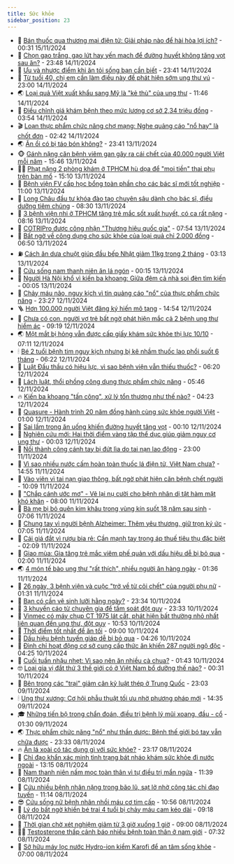 ```yaml
---
title: Sức khỏe
sidebar_position: 23
---
```


<!-- dantri-suc-khoe:START -->
- 🤔 [Bán thuốc qua thương mại điện tử: Giải pháp nào để hài hòa lợi ích?](https://dantri.com.vn/suc-khoe/ban-thuoc-qua-thuong-mai-dien-tu-giai-phap-nao-de-hai-hoa-loi-ich-20241114005100558.htm) - 00:31 15/11/2024
- 🚦 [Chọn gạo trắng, gạo lứt hay yến mạch để đường huyết không tăng vọt sau ăn?](https://dantri.com.vn/suc-khoe/chon-gao-trang-gao-lut-hay-yen-mach-de-duong-huyet-khong-tang-vot-sau-an-20241114114643822.htm) - 23:48 14/11/2024
- 🤖 [Ưu và nhược điểm khi ăn tỏi sống bạn cần biết](https://dantri.com.vn/suc-khoe/uu-va-nhuoc-diem-khi-an-toi-song-ban-can-biet-20241114205223496.htm) - 23:41 14/11/2024
- 🐻 [Từ tuổi 40, chị em cần làm điều này để phát hiện sớm ung thư vú](https://dantri.com.vn/suc-khoe/tu-tuoi-40-chi-em-can-lam-dieu-nay-de-phat-hien-som-ung-thu-vu-20241114201100677.htm) - 23:00 14/11/2024
- 🌏 [Loại quả Việt xuất khẩu sang Mỹ là &quot;kẻ thù&quot; của ung thư](https://dantri.com.vn/suc-khoe/loai-qua-viet-xuat-khau-sang-my-la-ke-thu-cua-ung-thu-20241112075729638.htm) - 11:46 14/11/2024
- 👺 [Điều chỉnh giá khám bệnh theo mức lương cơ sở 2,34 triệu đồng](https://dantri.com.vn/suc-khoe/dieu-chinh-gia-kham-benh-theo-muc-luong-co-so-234-trieu-dong-20241114095249123.htm) - 03:54 14/11/2024
- 🎬 [Loạn thực phẩm chức năng chợ mạng: Nghe quảng cáo &quot;nổ hay&quot; là chốt đơn](https://dantri.com.vn/suc-khoe/loan-thuc-pham-chuc-nang-cho-mang-nghe-quang-cao-no-hay-la-chot-don-20241114092738350.htm) - 02:42 14/11/2024
- 🌏 [Ăn ổi có bị táo bón không?](https://dantri.com.vn/suc-khoe/an-oi-co-bi-tao-bon-khong-20241113210711648.htm) - 23:41 13/11/2024
- 🐵 [Gánh nặng căn bệnh viêm gan gây ra cái chết của 40.000 người Việt mỗi năm](https://dantri.com.vn/suc-khoe/ganh-nang-can-benh-viem-gan-gay-ra-cai-chet-cua-40000-nguoi-viet-moi-nam-20241113224444770.htm) - 15:46 13/11/2024
- 👨‍🏫 [Phạt nặng 2 phòng khám ở TPHCM hù dọa để &quot;moi tiền&quot; thai phụ trên bàn mổ](https://dantri.com.vn/suc-khoe/phat-nang-2-phong-kham-o-tphcm-hu-doa-de-moi-tien-thai-phu-tren-ban-mo-20241113115816656.htm) - 15:10 13/11/2024
- 🤗 [Bệnh viện FV cấp học bổng toàn phần cho các bác sĩ mới tốt nghiệp](https://dantri.com.vn/suc-khoe/benh-vien-fv-cap-hoc-bong-toan-phan-cho-cac-bac-si-moi-tot-nghiep-20241113163715202.htm) - 11:00 13/11/2024
- 🫶 [Long Châu đầu tư khóa đào tạo chuyên sâu dành cho bác sĩ, điều dưỡng tiêm chủng](https://dantri.com.vn/suc-khoe/long-chau-dau-tu-khoa-dao-tao-chuyen-sau-danh-cho-bac-si-dieu-duong-tiem-chung-20241113143935281.htm) - 08:30 13/11/2024
- 🙉 [3 bệnh viện nhi ở TPHCM tăng trẻ mắc sốt xuất huyết, có ca rất nặng](https://dantri.com.vn/suc-khoe/3-benh-vien-nhi-o-tphcm-tang-tre-mac-sot-xuat-huyet-co-ca-rat-nang-20241113145502041.htm) - 08:16 13/11/2024
- 🦅 [COTRIPro được công nhận &quot;Thương hiệu quốc gia&quot;](https://dantri.com.vn/suc-khoe/cotripro-duoc-cong-nhan-thuong-hieu-quoc-gia-20241113145057810.htm) - 07:54 13/11/2024
- 🐘 [Bất ngờ về công dụng cho sức khỏe của loại quả chỉ 2.000 đồng](https://dantri.com.vn/suc-khoe/bat-ngo-ve-cong-dung-cho-suc-khoe-cua-loai-qua-chi-2000-dong-20241113072018493.htm) - 06:50 13/11/2024
- ⛽️ [Cách ăn dưa chuột giúp đầu bếp Nhật giảm 11kg trong 2 tháng](https://dantri.com.vn/suc-khoe/cach-an-dua-chuot-giup-dau-bep-nhat-giam-11kg-trong-2-thang-20241113080037682.htm) - 03:13 13/11/2024
- 🤡 [Cứu sống nam thanh niên ăn lá ngón](https://dantri.com.vn/suc-khoe/cuu-song-nam-thanh-nien-an-la-ngon-20241112224049909.htm) - 00:15 13/11/2024
- 💼 [Người Hà Nội khổ vì kiến ba khoang: Giữa đêm cả nhà soi đèn tìm kiến](https://dantri.com.vn/suc-khoe/nguoi-ha-noi-kho-vi-kien-ba-khoang-giua-dem-ca-nha-soi-den-tim-kien-20241112220300722.htm) - 00:05 13/11/2024
- 🤔 [Chảy máu não, nguy kịch vì tin quảng cáo &quot;nổ&quot; của thực phẩm chức năng](https://dantri.com.vn/suc-khoe/chay-mau-nao-nguy-kich-vi-tin-quang-cao-no-cua-thuc-pham-chuc-nang-20241112120114161.htm) - 23:27 12/11/2024
- 🪜 [Hơn 100.000 người Việt đăng ký hiến mô tạng](https://dantri.com.vn/suc-khoe/hon-100000-nguoi-viet-dang-ky-hien-mo-tang-20241112215343606.htm) - 14:54 12/11/2024
- 📝 [Chưa có con, người vợ trẻ bất ngờ phát hiện mắc cả 2 bệnh ung thư hiểm ác](https://dantri.com.vn/suc-khoe/chua-co-con-nguoi-vo-tre-bat-ngo-phat-hien-mac-ca-2-benh-ung-thu-hiem-ac-20241112151805196.htm) - 09:19 12/11/2024
- 🌏 [Một mắt bị hỏng vẫn được cấp giấy khám sức khỏe thị lực 10/10](https://dantri.com.vn/suc-khoe/mot-mat-bi-hong-van-duoc-cap-giay-kham-suc-khoe-thi-luc-1010-20241112115509229.htm) - 07:11 12/11/2024
- 🕯 [Bé 2 tuổi bệnh tim nguy kịch nhưng bị kê nhầm thuốc lao phổi suốt 6 tháng](https://dantri.com.vn/suc-khoe/be-2-tuoi-benh-tim-nguy-kich-nhung-bi-ke-nham-thuoc-lao-phoi-suot-6-thang-20241112125728377.htm) - 06:22 12/11/2024
- 🦍 [Luật Đấu thầu có hiệu lực, vì sao bệnh viện vẫn thiếu thuốc?](https://dantri.com.vn/suc-khoe/luat-dau-thau-co-hieu-luc-vi-sao-benh-vien-van-thieu-thuoc-20241112130639880.htm) - 06:20 12/11/2024
- 🌈 [Lách luật, thổi phồng công dụng thực phẩm chức năng](https://dantri.com.vn/suc-khoe/lach-luat-thoi-phong-cong-dung-thuc-pham-chuc-nang-20241112123746364.htm) - 05:46 12/11/2024
- 🔥 [Kiến ba khoang &quot;tấn công&quot;, xử lý tổn thương như thế nào?](https://dantri.com.vn/suc-khoe/kien-ba-khoang-tan-cong-xu-ly-ton-thuong-nhu-the-nao-20241112112336889.htm) - 04:23 12/11/2024
- 🌊 [Quasure - Hành trình 20 năm đồng hành cùng sức khỏe người Việt](https://dantri.com.vn/suc-khoe/quasure-hanh-trinh-20-nam-dong-hanh-cung-suc-khoe-nguoi-viet-20241111223455931.htm) - 01:00 12/11/2024
- 🚦 [Sai lầm trong ăn uống khiến đường huyết tăng vọt](https://dantri.com.vn/suc-khoe/sai-lam-trong-an-uong-khien-duong-huyet-tang-vot-20241111201502305.htm) - 00:10 12/11/2024
- 🤖 [Nghiên cứu mới: Hai thời điểm vàng tập thể dục giúp giảm nguy cơ ung thư](https://dantri.com.vn/suc-khoe/nghien-cuu-moi-hai-thoi-diem-vang-tap-the-duc-giup-giam-nguy-co-ung-thu-20241111135656703.htm) - 00:03 12/11/2024
- 🤡 [Nối thành công cánh tay bị đứt lìa do tai nạn lao động](https://dantri.com.vn/suc-khoe/noi-thanh-cong-canh-tay-bi-dut-lia-do-tai-nan-lao-dong-20241111163221121.htm) - 23:00 11/11/2024
- 💂 [Vì sao nhiều nước cấm hoàn toàn thuốc lá điện tử, Việt Nam chưa?](https://dantri.com.vn/suc-khoe/vi-sao-nhieu-nuoc-cam-hoan-toan-thuoc-la-dien-tu-viet-nam-chua-20241111184537098.htm) - 14:55 11/11/2024
- 🦄 [Vào viện vì tai nạn giao thông, bất ngờ phát hiện căn bệnh chết người](https://dantri.com.vn/suc-khoe/vao-vien-vi-tai-nan-giao-thong-bat-ngo-phat-hien-can-benh-chet-nguoi-20241111170856986.htm) - 10:09 11/11/2024
- 🧠 [&quot;Chắp cánh ước mơ&quot; - Vẽ lại nụ cười cho bệnh nhân dị tật hàm mặt khó khăn](https://dantri.com.vn/suc-khoe/chap-canh-uoc-mo-ve-lai-nu-cuoi-cho-benh-nhan-di-tat-ham-mat-kho-khan-20241110190210955.htm) - 08:00 11/11/2024
- 🤖 [Bà mẹ bị bỏ quên kim khâu trong vùng kín suốt 18 năm sau sinh](https://dantri.com.vn/suc-khoe/ba-me-bi-bo-quen-kim-khau-trong-vung-kin-suot-18-nam-sau-sinh-20241111134219829.htm) - 07:06 11/11/2024
- 💼 [Chung tay vì người bệnh Alzheimer: Thêm yêu thương, giữ trọn ký ức](https://dantri.com.vn/suc-khoe/chung-tay-vi-nguoi-benh-alzheimer-them-yeu-thuong-giu-tron-ky-uc-20241111133641624.htm) - 07:05 11/11/2024
- 🧰 [Cái giá đắt vì rượu bia rẻ: Cần mạnh tay trong áp thuế tiêu thụ đặc biệt](https://dantri.com.vn/suc-khoe/cai-gia-dat-vi-ruou-bia-re-can-manh-tay-trong-ap-thue-tieu-thu-dac-biet-20241029104223221.htm) - 02:09 11/11/2024
- 🎉 [Giao mùa: Gia tăng trẻ mắc viêm phế quản với dấu hiệu dễ bị bỏ qua](https://dantri.com.vn/suc-khoe/giao-mua-gia-tang-tre-mac-viem-phe-quan-voi-dau-hieu-de-bi-bo-qua-20241107144136825.htm) - 02:00 11/11/2024
- 🌏 [4 món tế bào ung thư &quot;rất thích&quot;, nhiều người ăn hàng ngày](https://dantri.com.vn/suc-khoe/4-mon-te-bao-ung-thu-rat-thich-nhieu-nguoi-an-hang-ngay-20241111073608804.htm) - 01:36 11/11/2024
- 📝 [26 ngày, 3 bệnh viện và cuộc &quot;trở về từ cõi chết&quot; của người phụ nữ](https://dantri.com.vn/suc-khoe/26-ngay-3-benh-vien-va-cuoc-tro-ve-tu-coi-chet-cua-nguoi-phu-nu-20241110172204349.htm) - 01:31 11/11/2024
- 🧠 [Bạn có cần vệ sinh lưỡi hằng ngày?](https://dantri.com.vn/suc-khoe/ban-co-can-ve-sinh-luoi-hang-ngay-20241110205716966.htm) - 23:34 10/11/2024
- 🚀 [3 khuyến cáo từ chuyên gia để tầm soát đột quỵ](https://dantri.com.vn/suc-khoe/3-khuyen-cao-tu-chuyen-gia-de-tam-soat-dot-quy-20241110230856993.htm) - 23:33 10/11/2024
- 💯 [Vinmec có máy chụp CT 1975 lát cắt, phát hiện bất thường nhỏ nhất liên quan đến ung thư, đột quỵ](https://dantri.com.vn/suc-khoe/vinmec-co-may-chup-ct-1975-lat-cat-phat-hien-bat-thuong-nho-nhat-lien-quan-den-ung-thu-dot-quy-20241110163347737.htm) - 10:53 10/11/2024
- 🫶 [Thời điểm tốt nhất để ăn tối](https://dantri.com.vn/suc-khoe/thoi-diem-tot-nhat-de-an-toi-20241108210938321.htm) - 09:00 10/11/2024
- 👹 [Dấu hiệu bệnh tuyến giáp dễ bị bỏ qua](https://dantri.com.vn/suc-khoe/dau-hieu-benh-tuyen-giap-de-bi-bo-qua-20241108215310486.htm) - 04:26 10/11/2024
- 🤩 [Đình chỉ hoạt động cơ sở cung cấp thức ăn khiến 287 người ngộ độc](https://dantri.com.vn/suc-khoe/dinh-chi-hoat-dong-co-so-cung-cap-thuc-an-khien-287-nguoi-ngo-doc-20241110101557333.htm) - 04:25 10/11/2024
- 🌊 [Cuối tuần nhậu nhẹt: Vì sao nên ăn nhiều cà chua?](https://dantri.com.vn/suc-khoe/cuoi-tuan-nhau-nhet-vi-sao-nen-an-nhieu-ca-chua-20241109101135623.htm) - 01:43 10/11/2024
- 🤓 [Loại gia vị đắt thứ 3 thế giới có ở Việt Nam bổ dưỡng thế nào?](https://dantri.com.vn/suc-khoe/loai-gia-vi-dat-thu-3-the-gioi-co-o-viet-nam-bo-duong-the-nao-20241109070814004.htm) - 00:31 10/11/2024
- 🌝 [Bên trong các &quot;trại&quot; giảm cân kỷ luật thép ở Trung Quốc](https://dantri.com.vn/suc-khoe/ben-trong-cac-trai-giam-can-ky-luat-thep-o-trung-quoc-20241108214350530.htm) - 23:03 09/11/2024
- 🕯 [Ung thư xương: Cơ hội phẫu thuật tối ưu nhờ phương pháp mới](https://dantri.com.vn/suc-khoe/ung-thu-xuong-co-hoi-phau-thuat-toi-uu-nho-phuong-phap-moi-20241109183402109.htm) - 14:35 09/11/2024
- 🎓 [Những tiến bộ trong chẩn đoán, điều trị bệnh lý mũi xoang, đầu - cổ](https://dantri.com.vn/suc-khoe/nhung-tien-bo-trong-chan-doan-dieu-tri-benh-ly-mui-xoang-dau-co-20241108152917271.htm) - 01:30 09/11/2024
- 🌏 [Thực phẩm chức năng &quot;nổ&quot; như thần dược: Bệnh thế giới bó tay vẫn chữa được](https://dantri.com.vn/suc-khoe/thuc-pham-chuc-nang-no-nhu-than-duoc-benh-the-gioi-bo-tay-van-chua-duoc-20241108162644240.htm) - 23:33 08/11/2024
- 🔥 [Ăn lá xoài có tác dụng gì với sức khỏe?](https://dantri.com.vn/suc-khoe/an-la-xoai-co-tac-dung-gi-voi-suc-khoe-20241108204631013.htm) - 23:17 08/11/2024
- 📝 [Chỉ đạo khẩn xác minh tình trạng bát nháo khám sức khỏe đi nước ngoài](https://dantri.com.vn/suc-khoe/chi-dao-khan-xac-minh-tinh-trang-bat-nhao-kham-suc-khoe-di-nuoc-ngoai-20241108200238497.htm) - 13:15 08/11/2024
- 🧠 [Nam thanh niên nấm mọc toàn thân vì tự điều trị mẩn ngứa](https://dantri.com.vn/suc-khoe/nam-thanh-nien-nam-moc-toan-than-vi-tu-dieu-tri-man-ngua-20241108183926996.htm) - 11:39 08/11/2024
- 🦅 [Cứu nhiều bệnh nhân nặng trong bão lũ, sạt lở nhờ công tác chỉ đạo tuyến](https://dantri.com.vn/suc-khoe/cuu-nhieu-benh-nhan-nang-trong-bao-lu-sat-lo-nho-cong-tac-chi-dao-tuyen-20241108181406787.htm) - 11:14 08/11/2024
- 😎 [Cứu sống nữ bệnh nhân nhồi máu cơ tim cấp](https://dantri.com.vn/suc-khoe/cuu-song-nu-benh-nhan-nhoi-mau-co-tim-cap-20241108144715350.htm) - 10:56 08/11/2024
- 🎉 [Lý do bất ngờ khiến bé trai 4 tuổi bị chảy máu cam kéo dài](https://dantri.com.vn/suc-khoe/ly-do-bat-ngo-khien-be-trai-4-tuoi-bi-chay-mau-cam-keo-dai-20241108152938258.htm) - 09:18 08/11/2024
- 🫣 [Thời gian chờ xét nghiệm giảm từ 3 giờ xuống 1 giờ](https://dantri.com.vn/suc-khoe/thoi-gian-cho-xet-nghiem-giam-tu-3-gio-xuong-1-gio-20241108160018364.htm) - 09:00 08/11/2024
- 🧑‍🏫 [Testosterone thấp cảnh báo nhiều bệnh toàn thân ở nam giới](https://dantri.com.vn/suc-khoe/testosterone-thap-canh-bao-nhieu-benh-toan-than-o-nam-gioi-20241108115116339.htm) - 07:32 08/11/2024
- 🥷 [Sở hữu máy lọc nước Hydro-ion kiềm Karofi để an tâm sống khỏe](https://dantri.com.vn/suc-khoe/so-huu-may-loc-nuoc-hydro-ion-kiem-karofi-de-an-tam-song-khoe-20241108105406363.htm) - 07:00 08/11/2024<!-- dantri-suc-khoe:END -->
